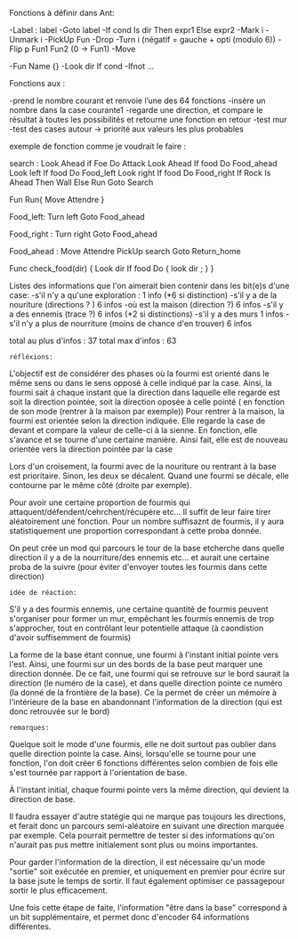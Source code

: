 Fonctions à définir dans Ant:

-Label : label
-Goto label
-If cond Is dir Then expr1 Else expr2
-Mark i
-Unmark i
-PickUp Fun
-Drop 
-Turn i  (négatif = gauche + opti (modulo 6))
-Flip p Fun1 Fun2 (0 → Fun1)
-Move 

-Fun Name {}
-Look dir If cond
-Ifnot ...




Fonctions aux :

-prend le nombre courant et renvoie l’une des 64 fonctions
-insère un nombre dans la case courante1
-regarde une direction, et compare le résultat à toutes les possibilités et retourne une fonction en retour
-test mur
-test des cases autour → priorité aux valeurs les plus probables


exemple de fonction comme je voudrait le faire :


search :
	Look Ahead if  Foe Do Attack
	Look Ahead If food  Do Food_ahead
	Look left If food Do Food_left
	Look right If food Do Food_right
	If Rock Is Ahead Then Wall Else Run
	Goto Search

Fun Run{
	Move Attendre }

Food_left:
	Turn left
	Goto Food_ahead

Food_right :
	Turn right
	Goto Food_ahead

Food_ahead :
	Move Attendre
	PickUp search
	Goto Return_home


Func check_food(dir) {
	Look dir If food Do {
		look dir ;
		}
}




Listes des informations que l'on aimerait bien contenir dans les bit(e)s d'une case:
-s'il n'y a qu'une exploration : 			1 info (*6 si distinction)
-s'il y a de la nouriture (directions ? )	6 infos
-où est la maison (direction ?) 			6 infos
-s'il y a des ennemis (trace ?)				6 infos (*2 si distinctions)
-s'il y a des murs							1 infos
-s'il n'y a plus de nourriture (moins de chance d'en trouver) 6 infos

total au plus d'infos : 37
total max d'infos : 63



	réfléxions:

L'objectif est de considérer des phases où la fourmi est orienté dans le même sens ou dans le sens opposé à celle indiqué par la case. Ainsi, la fourmi sait à chaque instant que la direction dans laquelle elle regarde est soit la direction pointée, soit la direction oposée à celle pointé ( en fonction de son mode (rentrer à la maison par exemple))
Pour rentrer à la maison, la fourmi est orientée selon la direction indiquée. Elle regarde la case de devant et compare la valeur de celle-ci à la sienne. En fonction, elle s'avance et se tourne d'une certaine manière. Ainsi fait, elle est de nouveau orientée vers la direction pointée par la case

Lors d'un croisement, la fourmi avec de la nouriture ou rentrant à la base est prioritaire. Sinon, les deux se décalent. Quand une fourmi se décale, elle contourne par le même côté (droite par exemple).

Pour avoir une certaine proportion de fourmis qui attaquent/défendent/cehrchent/récupère etc... Il suffit de leur faire tirer aléatoirement une fonction. Pour un nombre suffisaznt de fourmis, il y aura statistiquement une proportion correspondant à cette proba donnée.

On peut crée un mod qui parcours le tour de la base etcherche dans quelle direction il y a de la nourriture/des ennemis etc... et aurait une certaine proba de la suivre (pour éviter d'envoyer toutes les fourmis dans cette direction)

	idée de réaction:

S'il y a des fourmis ennemis, une certaine quantité de fourmis peuvent s'organiser pour former un mur, empêchant les fourmis ennemis de trop s'approcher, tout en contrôlant leur potentielle attaque (à caondistion d'avoir suffisemment de fourmis)

La forme de la base étant connue, une fourmi à l'instant initial pointe vers l'est. Ainsi, une fourmi sur un des bords de la base peut marquer une direction donnée. De ce fait, une fourmi qui se retrouve sur le bord saurait la direction (le numéro de la case), et dans quelle direction pointe ce numéro (la donné de la frontière de la base). Ce la permet de créer un mémoire à l'intérieure de la base en abandonnant l'information de la direction (qui est donc retrouvée sur le bord)



	remarques:

Quelque soit le mode d'une fourmis, elle ne doit surtout pas oublier dans quelle direction pointe la case. Ainsi, lorsqu'elle se tourne pour une fonction, l'on doit créer 6 fonctions différentes selon combien de fois elle s'est tournée par rapport à l'orientation de base.

À l'instant initial, chaque fourmi pointe vers la même direction, qui devient la direction de base.

Il faudra essayer d'autre statégie qui ne marque pas toujours les directions, et ferait donc un parcours semi-aléatoire en suivant une direction marquée par exemple. Cela pourrait permettre de tester si des informations qu'on n'aurait pas pus mettre initialement sont plus ou moins importantes.

Pour garder l'information de la direction, il est nécessaire qu'un mode "sortie" soit exécutée en premier, et uniquement en premier pour écrire sur la base jsute le temps de sortir. Il faut également optimiser ce passagepour sortir le plus efficacement.

Une fois cette étape de faite, l'information "être dans la base" correspond à un bit supplémentaire, et permet donc d'encoder 64 informations différentes.